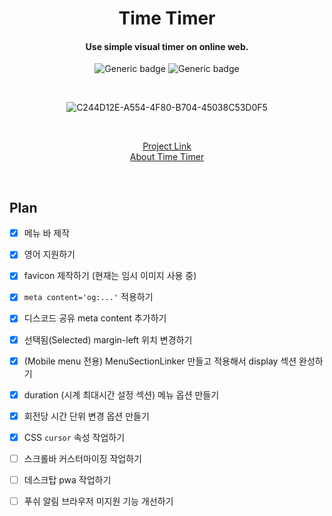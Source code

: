 <div align="center">

# Time Timer

#### Use simple visual timer on online web.

![Generic badge](https://img.shields.io/github/deployments/fecapark/time-timer/production?label=build&logoColor=white)
![Generic badge](https://img.shields.io/github/deployments/fecapark/time-timer/production?label=vercel&logo=vercel&logoColor=white)

<br />

![C244D12E-A554-4F80-B704-45038C53D0F5](https://user-images.githubusercontent.com/101973955/209845740-ab1ed887-e9e0-43c0-be3a-434d4fffe625.jpeg)

<br />

[Project Link](https://timer.fecapark.com)  
[About Time Timer](https://www.timetimer.com)

<br />
</div>

## Plan

- [x] 메뉴 바 제작
- [x] 영어 지원하기
- [x] favicon 제작하기 (현재는 임시 이미지 사용 중)
- [x] `meta content='og:...'` 적용하기
- [x] 디스코드 공유 meta content 추가하기
- [x] 선택됨(Selected) margin-left 위치 변경하기
- [x] (Mobile menu 전용) MenuSectionLinker 만들고 적용해서 display 섹션 완성하기
- [x] duration (시계 최대시간 설정 섹션) 메뉴 옵션 만들기
- [x] 회전당 시간 단위 변경 옵션 만들기
- [x] CSS `cursor` 속성 작업하기

- [ ] 스크롤바 커스터마이징 작업하기
- [ ] 데스크탑 pwa 작업하기
- [ ] 푸쉬 알림 브라우저 미지원 기능 개선하기
